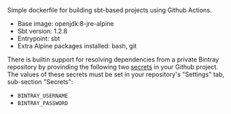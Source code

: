 Simple dockerfile for building sbt-based projects using Github Actions.

- Base image: openjdk:8-jre-alpine
- Sbt version: 1.2.8
- Entrypoint: sbt
- Extra Alpine packages installed: bash, git

There is builtin support for resolving dependencies from a private Bintray repository by provinding the following two [secrets](https://developer.github.com/actions/creating-workflows/storing-secrets/) in your Github project. The values of these secrets must be set in your repository's "Settings" tab, sub-section "Secrets":

- `BINTRAY_USERNAME`
- `BINTRAY_PASSWORD`
